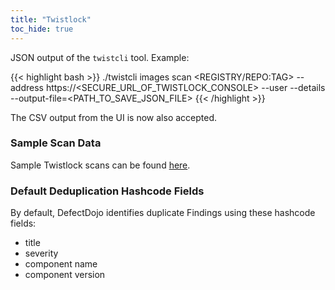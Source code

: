 ```yaml
---
title: "Twistlock"
toc_hide: true
---
```

JSON output of the `twistcli` tool. Example:

{{< highlight bash >}}
./twistcli images scan <REGISTRY/REPO:TAG> --address https://<SECURE_URL_OF_TWISTLOCK_CONSOLE> --user <USER> --details --output-file=<PATH_TO_SAVE_JSON_FILE>
{{< /highlight >}}

The CSV output from the UI is now also accepted.

### Sample Scan Data
Sample Twistlock scans can be found [here](https://github.com/DefectDojo/django-DefectDojo/tree/master/unittests/scans/twistlock).

### Default Deduplication Hashcode Fields
By default, DefectDojo identifies duplicate Findings using these hashcode fields:

- title
- severity
- component name
- component version
